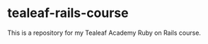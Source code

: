 tealeaf-rails-course
====================

This is a repository for my Tealeaf Academy Ruby on Rails course.

